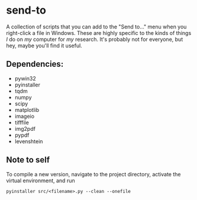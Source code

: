 # send-to
A collection of scripts that you can add to the "Send to..." menu when you right-click a file in Windows. These are highly specific to the kinds of things _I_ do on _my_ computer for _my_ research. It's probably not for everyone, but hey, maybe you'll find it useful.

## Dependencies:
- pywin32
- pyinstaller
- tqdm
- numpy
- scipy
- matplotlib
- imageio
- tifffile
- img2pdf
- pypdf
- levenshtein

## Note to self
  To compile a new version, navigate to the project directory, activate the virtual environment, and run
```shell
pyinstaller src/<filename>.py --clean --onefile
```

